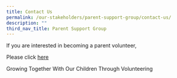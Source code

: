 ```yaml
---
title: Contact Us
permalink: /our-stakeholders/parent-support-group/contact-us/
description: ""
third_nav_title: Parent Support Group
---
```

If you are interested in becoming a parent volunteer,

Please click [here](https://staging.dtkb9ih383sl3.amplifyapp.com/our-stakeholders/parent-support-group/contact-us/parent-registration)

Growing Together With Our Children Through Volunteering